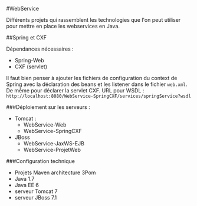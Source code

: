 #WebService

Différents projets qui rassemblent les technologies que l'on peut utiliser pour mettre en place les webservices en Java.

##Spring et CXF

Dépendances nécessaires :

- Spring-Web
- CXF (servlet)

Il faut bien penser à ajouter les fichiers de configuration du context de Spring avec la déclaration des beans et les listener dans le fichier `web.xml`.  
De même pour déclarer la servlet CXF.
URL pour WSDL : `http://localhost:8080/WebService-SpringCXF/services/springService?wsdl`

###Déploiement sur les serveurs :

- Tomcat :
	- WebService-Web
	- WebService-SpringCXF
- JBoss
	- WebService-JaxWS-EJB
	- WebService-ProjetWeb

###Configuration technique

- Projets Maven architecture 3Pom
- Java 1.7
- Java EE 6
- serveur Tomcat 7
- serveur JBoss 7.1

